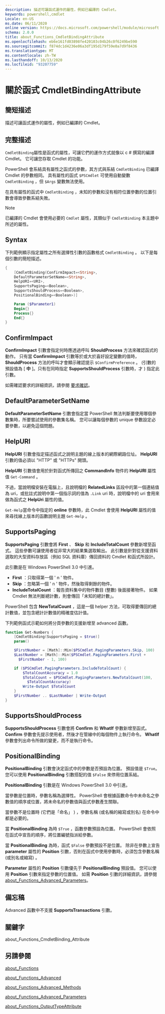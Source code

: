 ```yaml
---
description: 描述可讓函式運作的屬性，例如已編譯的 Cmdlet。
keywords: powershell,cmdlet
Locale: en-US
ms.date: 06/11/2020
online version: https://docs.microsoft.com/powershell/module/microsoft.powershell.core/about/about_functions_cmdletbindingattribute?view=powershell-7.1&WT.mc_id=ps-gethelp
schema: 2.0.0
title: about_Functions_CmdletBindingAttribute
ms.openlocfilehash: eb6e161fd03898fe420103c04b26c0f6249be590
ms.sourcegitcommit: f874dc1d4236e06a3df195d179f59e0a7d9f8436
ms.translationtype: MT
ms.contentlocale: zh-TW
ms.lasthandoff: 10/13/2020
ms.locfileid: "93207759"
---
```

# <a name="about-functions-cmdletbindingattribute"></a>關於函式 CmdletBindingAttribute

## <a name="short-description"></a>簡短描述
描述可讓函式運作的屬性，例如已編譯的 Cmdlet。

## <a name="long-description"></a>完整描述

`CmdletBinding`屬性是函式的屬性，可讓它們的運作方式就像以 c # 撰寫的編譯 Cmdlet。 它可讓您存取 Cmdlet 的功能。

PowerShell 會系結具有屬性之函式的參數，其方式與系結 `CmdletBinding` 已編譯 Cmdlet 的參數相同。 具有屬性的函式 `$PSCmdlet` 可使用自動變數 `CmdletBinding` ，但 `$Args` 變數無法使用。

在具有屬性的函式中 `CmdletBinding` ，未知的參數和沒有相符位置參數的位置引數會導致參數系結失敗。

> [!NOTE]
> 已編譯的 Cmdlet 會使用必要的 `Cmdlet` 屬性，其類似于 `CmdletBinding` 本主題中所述的屬性。

## <a name="syntax"></a>Syntax

下列範例顯示指定屬性之所有選擇性引數的函數格式 `CmdletBinding` 。 以下是每個引數的簡短描述。

```powershell
{
    [CmdletBinding(ConfirmImpact=<String>,
    DefaultParameterSetName=<String>,
    HelpURI=<URI>,
    SupportsPaging=<Boolean>,
    SupportsShouldProcess=<Boolean>,
    PositionalBinding=<Boolean>)]

    Param ($Parameter1)
    Begin{}
    Process{}
    End{}
}
```

## <a name="confirmimpact"></a>ConfirmImpact

**ConfirmImpact** 引數會指定何時應透過呼叫 **ShouldProcess** 方法來確認函式的動作。 只有當 **ConfirmImpact** 引數等於或大於喜好設定變數的值時， **ShouldProcess** 方法的呼叫才會顯示確認提示 `$ConfirmPreference` 。  (引數的預設值為 [ **中** ]。只有在同時指定 **SupportsShouldProcess** 引數時，才 ) 指定此引數。

如需確認要求的詳細資訊，請參閱 [要求確認](/powershell/scripting/developer/cmdlet/requesting-confirmation)。

## <a name="defaultparametersetname"></a>DefaultParameterSetName

**DefaultParameterSetName** 引數會指定當 PowerShell 無法判斷要使用哪個參數集時，所要嘗試使用的參數集名稱。 您可以讓每個參數的 unique 參數設定必要參數，以避免這個問題。

## <a name="helpuri"></a>HelpURI

**HelpURI** 引數會指定描述函式之說明主題的線上版本的網際網路位址。 **HelpURI** 引數的值必須以 "HTTP" 或 "HTTPs" 開頭。

**HelpURI** 引數值會用於針對函式所傳回之 **CommandInfo** 物件的 **HelpURI** 屬性值 `Get-Command` 。

不過，當說明檔安裝在電腦上，且說明檔的 **RelatedLinks** 區段中的第一個連結值為 uri，或批註式說明中第一個指示詞的值為 `.Link` uri 時，說明檔中的 uri 會用來做為函式之 **HelpUri** 屬性的值。

`Get-Help`當命令中指定的 **online** 參數時，此 Cmdlet 會使用 **HelpURI** 屬性的值來尋找線上版本的函數說明主題 `Get-Help` 。

## <a name="supportspaging"></a>SupportsPaging

**SupportsPaging** 引數會將 **First** 、 **Skip** 和 **IncludeTotalCount** 參數新增至函式。 這些參數可讓使用者從非常大的結果集選取輸出。 此引數是針對從支援資料選取的大型資料存放區（例如 SQL 資料庫）傳回資料的 Cmdlet 和函式所設計。

此引數是在 Windows PowerShell 3.0 中引進。

- **First** ：只取得第一個 ' n ' 物件。
- **Skip** ：忽略第一個 ' n ' 物件，然後取得剩餘的物件。
- **IncludeTotalCount** ：報告資料集中的物件數目 (整數) 後面接著物件。 如果 Cmdlet 無法判斷總計數，則會傳回「未知的總計數」。

PowerShell 包含 **NewTotalCount** ，這是一個 helper 方法，可取得要傳回的總計數值，並包含總計計數值的精確度估計值。

下列範例函式示範如何將分頁參數的支援新增至 advanced 函數。

```powershell
function Get-Numbers {
    [CmdletBinding(SupportsPaging = $true)]
    param()

    $FirstNumber = [Math]::Min($PSCmdlet.PagingParameters.Skip, 100)
    $LastNumber = [Math]::Min($PSCmdlet.PagingParameters.First +
      $FirstNumber - 1, 100)

    if ($PSCmdlet.PagingParameters.IncludeTotalCount) {
        $TotalCountAccuracy = 1.0
        $TotalCount = $PSCmdlet.PagingParameters.NewTotalCount(100,
          $TotalCountAccuracy)
        Write-Output $TotalCount
    }
    $FirstNumber .. $LastNumber | Write-Output
}
```

## <a name="supportsshouldprocess"></a>SupportsShouldProcess

**SupportsShouldProcess** 引數會將 **Confirm** 和 **WhatIf** 參數新增至函式。 **Confirm** 參數會先提示使用者，然後才在管線中的每個物件上執行命令。 **WhatIf** 參數會列出命令所做的變更，而不是執行命令。

## <a name="positionalbinding"></a>PositionalBinding

**PositionalBinding** 引數會決定函式中的參數是否預設為位置。 預設值是 `$True`。 您可以使用 **PositionalBinding** 引數搭配的值 `$False` 來停用位置系結。

**PositionalBinding** 引數是在 Windows PowerShell 3.0 中引進。

當參數是位置時，參數名稱為選擇性。
PowerShell 會根據函數命令中未命名之參數值的順序或位置，將未命名的參數值與函式參數產生關聯。

當參數不是位置時 (它們是「命名」 ) ，參數名稱 (或名稱的縮寫或別名) 在命令中都是必要的。

當 **PositionalBinding** 為時 `$True` ，函數參數預設為位置。 PowerShell 會依照在函式中宣告的順序，將位置編號指派給參數。

當 **PositionalBinding** 為時，函式 `$False` 參數預設不是位置。 除非在參數上宣告 **parameter** 屬性的 **Position** 引數，否則在函式中使用參數時，必須包含參數名稱 (或別名或縮寫) 。

**Parameter** 屬性的 **Position** 引數優先于 **PositionalBinding** 預設值。 您可以使用 **Position** 引數來指定參數的位置值。 如需 **Position** 引數的詳細資訊，請參閱 [about_Functions_Advanced_Parameters](about_Functions_Advanced_Parameters.md)。

## <a name="notes"></a>備忘稿

Advanced 函數中不支援 **SupportsTransactions** 引數。

## <a name="keywords"></a>關鍵字

about_Functions_CmdletBinding_Attribute

## <a name="see-also"></a>另請參閱

[about_Functions](about_Functions.md)

[about_Functions_Advanced](about_Functions_Advanced.md)

[about_Functions_Advanced_Methods](about_Functions_Advanced_Methods.md)

[about_Functions_Advanced_Parameters](about_Functions_Advanced_Parameters.md)

[about_Functions_OutputTypeAttribute](about_Functions_OutputTypeAttribute.md)
